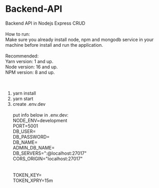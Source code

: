 # Backend-API
Backend API in Nodejs Express CRUD
<br /><br />
How to run:<br />
Make sure you already install node, npm and mongodb service in your machine before install and run the application.
<br /><br />
Recommended:<br />
Yarn version: 1 and up.<br />
Node version: 16 and up.<br />
NPM version: 8 and up.<br />
<br /><br />
1. yarn install
2. yarn start
3. create .env.dev
<br /><br />
put info below in .env.dev:<br />
NODE_ENV=development<br />
PORT=5001<br />
DB_USER=<database username><br />
DB_PASSWORD=<database user password><br />
DB_NAME=<database name><br />
ADMIN_DB_NAME=<database admin name><br />
DB_SERVERS="<database username>:<database user password>@localhost:27017"<br />
CORS_ORIGIN="localhost:27017"<br />
<br /><br />
TOKEN_KEY=<create your own token key for test purposes only><br />
TOKEN_XPRY=15m<br />
